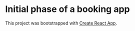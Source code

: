 # Initial phase of a booking app

This project was bootstrapped with [Create React App](https://github.com/facebook/create-react-app).



